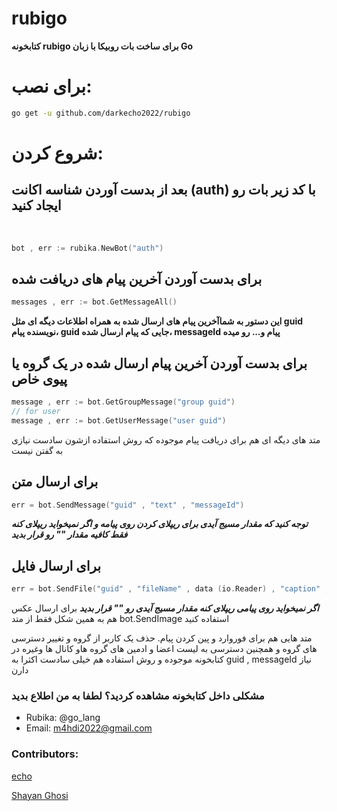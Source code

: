 # rubigo
**‌کتابخونه rubigo برای ساخت بات روبیکا با زبان Go**

# برای نصب:

```sh
go get -u github.com/darkecho2022/rubigo
```

# شروع کردن:
## بعد از بدست آوردن شناسه اکانت (auth) با کد زیر بات رو ایجاد کنید
‍‍

```go
bot , err := rubika.NewBot("auth")
```

## برای بدست آوردن آخرین پیام های دریافت شده

```go
messages , err := bot.GetMessageAll()
```

**این دستور به شماآخرین پیام های ارسال شده به همراه اطلاعات دیگه ای مثل guid نویسنده پیام، guid جایی که پیام ارسال شده، messageId پیام و... رو میده**

## برای بدست آوردن آخرین پیام ارسال شده در یک گروه یا پیوی خاص

```go
message , err := bot.GetGroupMessage("group guid")
// for user
message , err := bot.GetUserMessage("user guid")
```

متد های دیگه ای هم برای دریافت پیام موجوده که روش استفاده ازشون سادست نیازی به گفتن نیست

## برای ارسال متن

```go
err = bot.SendMessage("guid" , "text" , "messageId")
```
***توجه کنید که مقدار مسیج آیدی برای ریپلای کردن روی پیامه و اگر نمیخواید ریپلای کنه فقط کافیه مقدار "" رو قرار بدید***

## برای ارسال فایل

```go
err = bot.SendFile("guid" , "fileName" , data (io.Reader) , "caption" , "MessageId")
```
***اگر نمیخواید روی پیامی ریپلای کنه مقدار مسیج آیدی رو "" قرار بدید***
برای ارسال عکس هم به همین شکل فقط از متد bot.SendImage استفاده کنید

متد هایی هم برای فوروارد و پین کردن پیام. حذف یک کاربر از گروه و تغییر دسترسی های گروه و همچنین دسترسی به لیست اعضا و ادمین های گروه هاو کانال ها وغیره در کتابخونه موجوده و روش استفاده هم خیلی سادست اکثرا به guid , messageId نیاز دارن

### مشکلی داخل کتابخونه مشاهده کردید؟ لطفا به من اطلاع بدید
+ Rubika: @go_lang
+ Email: m4hdi2022@gmail.com

### Contributors:
[echo](https://github.com/darkecho2022/)

[Shayan Ghosi](https://github.com/shadowcoder2020/)
